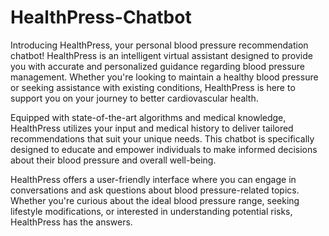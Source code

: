 # HealthPress-Chatbot
Introducing HealthPress, your personal blood pressure recommendation chatbot! HealthPress is an intelligent virtual assistant designed to provide you with accurate and personalized guidance regarding blood pressure management. Whether you're looking to maintain a healthy blood pressure or seeking assistance with existing conditions, HealthPress is here to support you on your journey to better cardiovascular health.

Equipped with state-of-the-art algorithms and medical knowledge, HealthPress utilizes your input and medical history to deliver tailored recommendations that suit your unique needs. This chatbot is specifically designed to educate and empower individuals to make informed decisions about their blood pressure and overall well-being.

HealthPress offers a user-friendly interface where you can engage in conversations and ask questions about blood pressure-related topics. Whether you're curious about the ideal blood pressure range, seeking lifestyle modifications, or interested in understanding potential risks, HealthPress has the answers.

